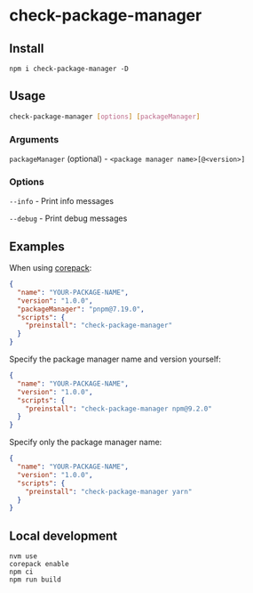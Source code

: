 # check-package-manager

## Install

```shell
npm i check-package-manager -D
```

## Usage

```sh
check-package-manager [options] [packageManager]
```

### Arguments

`packageManager` (optional) - `<package manager name>[@<version>]`

### Options

`--info` - Print info messages

`--debug` - Print debug messages

## Examples

When using [corepack](https://nodejs.org/api/corepack.html):

```json
{
  "name": "YOUR-PACKAGE-NAME",
  "version": "1.0.0",
  "packageManager": "pnpm@7.19.0",
  "scripts": {
    "preinstall": "check-package-manager"
  }
}
```

Specify the package manager name and version yourself:

```json
{
  "name": "YOUR-PACKAGE-NAME",
  "version": "1.0.0",
  "scripts": {
    "preinstall": "check-package-manager npm@9.2.0"
  }
}
```

Specify only the package manager name:

```json
{
  "name": "YOUR-PACKAGE-NAME",
  "version": "1.0.0",
  "scripts": {
    "preinstall": "check-package-manager yarn"
  }
}
```

## Local development

```
nvm use
corepack enable
npm ci
npm run build
```
